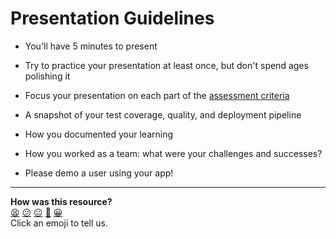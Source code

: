 # Presentation Guidelines

* You'll have 5 minutes to present

* Try to practice your presentation at least once, but don't spend ages polishing it

* Focus your presentation on each part of the [assessment criteria](https://github.com/makersacademy/course/blob/main/final_projects/project_criteria.md)

* A snapshot of your test coverage, quality, and deployment pipeline

* How you documented your learning

* How you worked as a team: what were your challenges and successes?

* Please demo a user using your app!

<!-- BEGIN GENERATED SECTION DO NOT EDIT -->

---

**How was this resource?**  
[😫](https://airtable.com/shrUJ3t7KLMqVRFKR?prefill_Repository=course&prefill_File=engineering_projects/presentation_guidelines.md&prefill_Sentiment=😫) [😕](https://airtable.com/shrUJ3t7KLMqVRFKR?prefill_Repository=course&prefill_File=engineering_projects/presentation_guidelines.md&prefill_Sentiment=😕) [😐](https://airtable.com/shrUJ3t7KLMqVRFKR?prefill_Repository=course&prefill_File=engineering_projects/presentation_guidelines.md&prefill_Sentiment=😐) [🙂](https://airtable.com/shrUJ3t7KLMqVRFKR?prefill_Repository=course&prefill_File=engineering_projects/presentation_guidelines.md&prefill_Sentiment=🙂) [😀](https://airtable.com/shrUJ3t7KLMqVRFKR?prefill_Repository=course&prefill_File=engineering_projects/presentation_guidelines.md&prefill_Sentiment=😀)  
Click an emoji to tell us.

<!-- END GENERATED SECTION DO NOT EDIT -->

